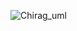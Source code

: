 
![Chirag_uml](https://user-images.githubusercontent.com/60956507/153712351-40f6e9b1-4ee3-45d7-a544-f1d6a720345a.png)
